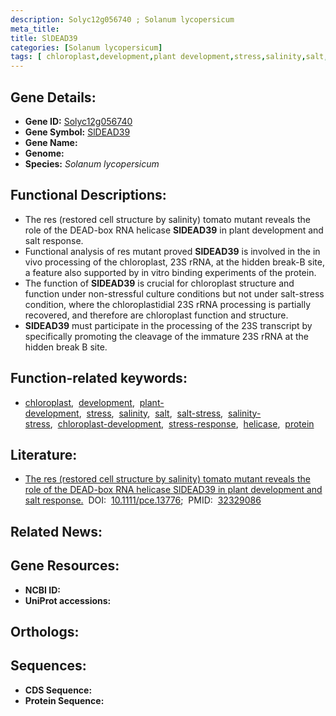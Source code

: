 ```yaml
---
description: Solyc12g056740 ; Solanum lycopersicum
meta_title:
title: SlDEAD39
categories: [Solanum lycopersicum]
tags: [ chloroplast,development,plant development,stress,salinity,salt,salt stress,salinity stress,chloroplast development,stress response,helicase,protein ]
---
```


## Gene Details:
- **Gene ID:** [Solyc12g056740]()
- **Gene Symbol:** <u>SlDEAD39</u>
- **Gene Name:** 
- **Genome:** []()
- **Species:** *Solanum lycopersicum*

## Functional Descriptions:
   - The res (restored cell structure by salinity) tomato mutant reveals the role of the DEAD-box RNA helicase **SlDEAD39** in plant development and salt response.
   - Functional analysis of res mutant proved **SlDEAD39** is involved in the in vivo processing of the chloroplast, 23S rRNA, at the hidden break-B site, a feature also supported by in vitro binding experiments of the protein.
   - The function of **SlDEAD39** is crucial for chloroplast structure and function under non-stressful culture conditions but not under salt-stress condition, where the chloroplastidial 23S rRNA processing is partially recovered, and therefore are chloroplast function and structure.
   - **SlDEAD39** must participate in the processing of the 23S transcript by specifically promoting the cleavage of the immature 23S rRNA at the hidden break B site.

## Function-related keywords:
   - [chloroplast](/tags/chloroplast/),&nbsp;&nbsp;[development](/tags/development/),&nbsp;&nbsp;[plant-development](/tags/plant-development/),&nbsp;&nbsp;[stress](/tags/stress/),&nbsp;&nbsp;[salinity](/tags/salinity/),&nbsp;&nbsp;[salt](/tags/salt/),&nbsp;&nbsp;[salt-stress](/tags/salt-stress/),&nbsp;&nbsp;[salinity-stress](/tags/salinity-stress/),&nbsp;&nbsp;[chloroplast-development](/tags/chloroplast-development/),&nbsp;&nbsp;[stress-response](/tags/stress-response/),&nbsp;&nbsp;[helicase](/tags/helicase/),&nbsp;&nbsp;[protein](/tags/protein/)

## Literature:
   - [The res (restored cell structure by salinity) tomato mutant reveals the role of the DEAD-box RNA helicase SlDEAD39 in plant development and salt response.](https://doi.org/10.1111/pce.13776)&nbsp;&nbsp;DOI:&nbsp;&nbsp;[10.1111/pce.13776](https://doi.org/10.1111/pce.13776);&nbsp;&nbsp;PMID:&nbsp;&nbsp;[32329086](https://pubmed.ncbi.nlm.nih.gov/32329086/)

## Related News:

## Gene Resources:
- **NCBI ID:**  [](https://www.ncbi.nlm.nih.gov/gene/?term=)
- **UniProt accessions:**  [](https://www.uniprot.org/uniprotkb//entry)

## Orthologs:

## Sequences:
- **CDS Sequence:**
- **Protein Sequence:**
